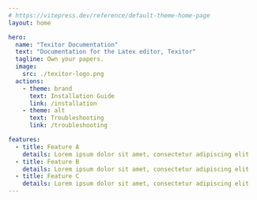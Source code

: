 ```yaml
---
# https://vitepress.dev/reference/default-theme-home-page
layout: home

hero:
  name: "Texitor Documentation"
  text: "Documentation for the Latex editor, Texitor"
  tagline: Own your papers.
  image:
    src: ./texitor-logo.png
  actions:
    - theme: brand
      text: Installation Guide
      link: /installation
    - theme: alt
      text: Troubleshooting
      link: /troubleshooting

features:
  - title: Feature A
    details: Lorem ipsum dolor sit amet, consectetur adipiscing elit
  - title: Feature B
    details: Lorem ipsum dolor sit amet, consectetur adipiscing elit
  - title: Feature C
    details: Lorem ipsum dolor sit amet, consectetur adipiscing elit
---
```

